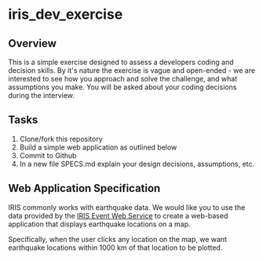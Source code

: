 # iris_dev_exercise

## Overview

This is a simple exercise designed to assess a developers coding and decision
skills. By it's nature the exercise is vague and open-ended - we are interested
to see how you approach and solve the challenge, and what assumptions you
make. You will be asked about your coding decisions during the interview.

## Tasks

1. Clone/fork this repository
2. Build a simple web application as outlined below
3. Commit to Github
4. In a new file SPECS.md explain your design decisions, assumptions, etc.

## Web Application Specification

IRIS commonly works with earthquake data. We would like you to
use the data provided by the [IRIS Event Web Service](http://service.iris.edu/fdsnws/event/1/)
to create a web-based application that displays earthquake locations on a map.

Specifically, when the user clicks any location on the map, we want
earthquake locations within 1000 km of that location to be plotted.
